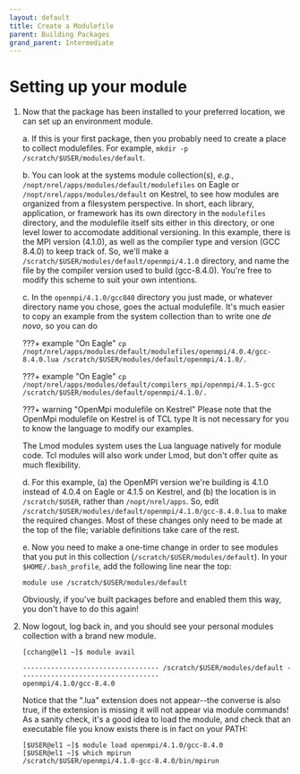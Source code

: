 ```yaml
---
layout: default
title: Create a Modulefile
parent: Building Packages
grand_parent: Intermediate
---
```

# Setting up your module

1. Now that the package has been installed to your preferred location, we can set up an environment module.

	a. If this is your first package, then you probably need to create a place to collect modulefiles. 
    For example, `mkdir -p /scratch/$USER/modules/default`.

	b. You can look at the systems module collection(s), _e.g._, `/nopt/nrel/apps/modules/default/modulefiles` on Eagle or `/nopt/nrel/apps/modules/default` on Kestrel, to see how modules are organized from a filesystem perspective. 
    In short, each library, application, or framework has its own directory in the `modulefiles` directory, and the modulefile itself sits either in this directory, or one level lower to accomodate additional versioning. 
    In this example, there is the MPI version (4.1.0), as well as the compiler type and version (GCC 8.4.0) to keep track of. 
    So, we'll make a `/scratch/$USER/modules/default/openmpi/4.1.0` directory, and name the file by the compiler version used to build (gcc-8.4.0). 
    You're free to modify this scheme to suit your own intentions.

	c. In the `openmpi/4.1.0/gcc840` directory you just made, or whatever directory name you chose, goes the actual modulefile. 
    It's much easier to copy an example from the system collection than to write one _de novo_, so you can do
    
    ???+ example "On Eagle"
	     ```
	     cp /nopt/nrel/apps/modules/default/modulefiles/openmpi/4.0.4/gcc-8.4.0.lua /scratch/$USER/modules/default/openmpi/4.1.0/.
	     ```

    ???+ example "On Eagle"
	     ```
	     cp /nopt/nrel/apps/modules/default/compilers_mpi/openmpi/4.1.5-gcc /scratch/$USER/modules/default/openmpi/4.1.0/.
	     ```
    
    ???+ warning "OpenMpi modulefile on Kestrel"
         Please note that the OpenMpi modulefile on Kestrel is of TCL type
         It is not necessary for you to know the language to modify our examples. 

	The Lmod modules system uses the Lua language natively for module code. 
    Tcl modules will also work under Lmod, but don't offer quite as much flexibility.
	
	d. For this example, (a) the OpenMPI version we're building is 4.1.0 instead of 4.0.4 on Eagle or 4.1.5 on Kestrel, and (b) the location is in `/scratch/$USER`, rather than `/nopt/nrel/apps`. 
    So, edit `/scratch/$USER/modules/default/openmpi/4.1.0/gcc-8.4.0.lua` to make the required changes. 
    Most of these changes only need to be made at the top of the file; variable definitions take care of the rest.

	e. Now you need to make a one-time change in order to see modules that you put in this collection (`/scratch/$USER/modules/default`). 
    In your `$HOME/.bash_profile`, add the following line near the top:

	```
	module use /scratch/$USER/modules/default
	```

	Obviously, if you've built packages before and enabled them this way, you don't have to do this again!

2. Now logout, log back in, and you should see your personal modules collection with a brand new module.

	```
	[cchang@el1 ~]$ module avail
	
	---------------------------------- /scratch/$USER/modules/default -----------------------------------
	openmpi/4.1.0/gcc-8.4.0
	```
	
	Notice that the ".lua" extension does not appear--the converse is also true, if the extension is missing it will not appear via module commands!
	As a sanity check, it's a good idea to load the module, and check that an executable file you know exists there is in fact on your PATH:
	
	```
	[$USER@el1 ~]$ module load openmpi/4.1.0/gcc-8.4.0
	[$USER@el1 ~]$ which mpirun
	/scratch/$USER/openmpi/4.1.0-gcc-8.4.0/bin/mpirun
	```

